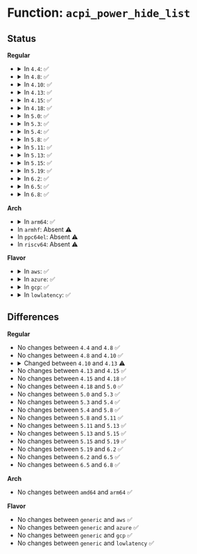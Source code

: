 # Function: <code>acpi_power_hide_list</code>

## Status
<b>Regular</b>
<ul>
<li>
<details>
<summary>In <code>4.4</code>: ✅</summary>

```c
void acpi_power_hide_list(struct acpi_device *adev, struct list_head *resources, struct attribute_group *attr_group);
```

**Collision:** Unique Static

**Inline:** No

**Transformation:** False

**Instances:**

```
In drivers/acpi/power.c (ffffffff81488635)
Location: drivers/acpi/power.c:378
Inline: False
Direct callers:
  - drivers/acpi/power.c:acpi_power_expose_list
  - drivers/acpi/power.c:acpi_power_add_remove_device
  - drivers/acpi/power.c:acpi_power_add_remove_device
```
**Symbols:**

```
ffffffff81488635-ffffffff8148869d: acpi_power_hide_list (STB_LOCAL)
```
</details>
</li>
<li>
<details>
<summary>In <code>4.8</code>: ✅</summary>

```c
void acpi_power_hide_list(struct acpi_device *adev, struct list_head *resources, struct attribute_group *attr_group);
```

**Collision:** Unique Static

**Inline:** No

**Transformation:** False

**Instances:**

```
In drivers/acpi/power.c (ffffffff814d7421)
Location: drivers/acpi/power.c:378
Inline: False
Direct callers:
  - drivers/acpi/power.c:acpi_power_add_remove_device
  - drivers/acpi/power.c:acpi_power_add_remove_device
  - drivers/acpi/power.c:acpi_power_expose_list
```
**Symbols:**

```
ffffffff814d7421-ffffffff814d748c: acpi_power_hide_list (STB_LOCAL)
```
</details>
</li>
<li>
<details>
<summary>In <code>4.10</code>: ✅</summary>

```c
void acpi_power_hide_list(struct acpi_device *adev, struct list_head *resources, struct attribute_group *attr_group);
```

**Collision:** Unique Static

**Inline:** No

**Transformation:** False

**Instances:**

```
In drivers/acpi/power.c (ffffffff814f9b09)
Location: drivers/acpi/power.c:378
Inline: False
Direct callers:
  - drivers/acpi/power.c:acpi_power_add_remove_device
  - drivers/acpi/power.c:acpi_power_add_remove_device
  - drivers/acpi/power.c:acpi_power_expose_list
```
**Symbols:**

```
ffffffff814f9b09-ffffffff814f9b74: acpi_power_hide_list (STB_LOCAL)
```
</details>
</li>
<li>
<details>
<summary>In <code>4.13</code>: ✅</summary>

```c
void acpi_power_hide_list(struct acpi_device *adev, struct list_head *resources, const struct attribute_group *attr_group);
```

**Collision:** Unique Static

**Inline:** No

**Transformation:** False

**Instances:**

```
In drivers/acpi/power.c (ffffffff81508c50)
Location: drivers/acpi/power.c:379
Inline: False
Direct callers:
  - drivers/acpi/power.c:acpi_power_add_remove_device
  - drivers/acpi/power.c:acpi_power_add_remove_device
  - drivers/acpi/power.c:acpi_power_expose_list
```
**Symbols:**

```
ffffffff81508c50-ffffffff81508cc3: acpi_power_hide_list (STB_LOCAL)
```
</details>
</li>
<li>
<details>
<summary>In <code>4.15</code>: ✅</summary>

```c
void acpi_power_hide_list(struct acpi_device *adev, struct list_head *resources, const struct attribute_group *attr_group);
```

**Collision:** Unique Static

**Inline:** No

**Transformation:** False

**Instances:**

```
In drivers/acpi/power.c (ffffffff8154b030)
Location: drivers/acpi/power.c:379
Inline: False
Direct callers:
  - drivers/acpi/power.c:acpi_power_add_remove_device
  - drivers/acpi/power.c:acpi_power_add_remove_device
  - drivers/acpi/power.c:acpi_power_expose_list
```
**Symbols:**

```
ffffffff8154b030-ffffffff8154b0a3: acpi_power_hide_list (STB_LOCAL)
```
</details>
</li>
<li>
<details>
<summary>In <code>4.18</code>: ✅</summary>

```c
void acpi_power_hide_list(struct acpi_device *adev, struct list_head *resources, const struct attribute_group *attr_group);
```

**Collision:** Unique Static

**Inline:** No

**Transformation:** False

**Instances:**

```
In drivers/acpi/power.c (ffffffff81581670)
Location: drivers/acpi/power.c:379
Inline: False
Direct callers:
  - drivers/acpi/power.c:acpi_power_add_remove_device
  - drivers/acpi/power.c:acpi_power_add_remove_device
  - drivers/acpi/power.c:acpi_power_expose_list
```
**Symbols:**

```
ffffffff81581670-ffffffff815816de: acpi_power_hide_list (STB_LOCAL)
```
</details>
</li>
<li>
<details>
<summary>In <code>5.0</code>: ✅</summary>

```c
void acpi_power_hide_list(struct acpi_device *adev, struct list_head *resources, const struct attribute_group *attr_group);
```

**Collision:** Unique Static

**Inline:** No

**Transformation:** False

**Instances:**

```
In drivers/acpi/power.c (ffffffff81599730)
Location: drivers/acpi/power.c:401
Inline: False
Direct callers:
  - drivers/acpi/power.c:acpi_power_add_remove_device
  - drivers/acpi/power.c:acpi_power_add_remove_device
  - drivers/acpi/power.c:acpi_power_expose_list
```
**Symbols:**

```
ffffffff81599730-ffffffff8159979e: acpi_power_hide_list (STB_LOCAL)
```
</details>
</li>
<li>
<details>
<summary>In <code>5.3</code>: ✅</summary>

```c
void acpi_power_hide_list(struct acpi_device *adev, struct list_head *resources, const struct attribute_group *attr_group);
```

**Collision:** Unique Static

**Inline:** No

**Transformation:** False

**Instances:**

```
In drivers/acpi/power.c (ffffffff815cac50)
Location: drivers/acpi/power.c:522
Inline: False
Direct callers:
  - drivers/acpi/power.c:acpi_power_add_remove_device
  - drivers/acpi/power.c:acpi_power_add_remove_device
  - drivers/acpi/power.c:acpi_power_expose_list
```
**Symbols:**

```
ffffffff815cac50-ffffffff815cacbf: acpi_power_hide_list (STB_LOCAL)
```
</details>
</li>
<li>
<details>
<summary>In <code>5.4</code>: ✅</summary>

```c
void acpi_power_hide_list(struct acpi_device *adev, struct list_head *resources, const struct attribute_group *attr_group);
```

**Collision:** Unique Static

**Inline:** No

**Transformation:** False

**Instances:**

```
In drivers/acpi/power.c (ffffffff815ebed0)
Location: drivers/acpi/power.c:522
Inline: False
Direct callers:
  - drivers/acpi/power.c:acpi_power_add_remove_device
  - drivers/acpi/power.c:acpi_power_add_remove_device
  - drivers/acpi/power.c:acpi_power_expose_list
```
**Symbols:**

```
ffffffff815ebed0-ffffffff815ebf3f: acpi_power_hide_list (STB_LOCAL)
```
</details>
</li>
<li>
<details>
<summary>In <code>5.8</code>: ✅</summary>

```c
void acpi_power_hide_list(struct acpi_device *adev, struct list_head *resources, const struct attribute_group *attr_group);
```

**Collision:** Unique Static

**Inline:** No

**Transformation:** False

**Instances:**

```
In drivers/acpi/power.c (ffffffff81697970)
Location: drivers/acpi/power.c:520
Inline: False
Direct callers:
  - drivers/acpi/power.c:acpi_power_add_remove_device
  - drivers/acpi/power.c:acpi_power_add_remove_device
  - drivers/acpi/power.c:acpi_power_expose_list
```
**Symbols:**

```
ffffffff81697970-ffffffff816979df: acpi_power_hide_list (STB_LOCAL)
```
</details>
</li>
<li>
<details>
<summary>In <code>5.11</code>: ✅</summary>

```c
void acpi_power_hide_list(struct acpi_device *adev, struct list_head *resources, const struct attribute_group *attr_group);
```

**Collision:** Unique Static

**Inline:** No

**Transformation:** False

**Instances:**

```
In drivers/acpi/power.c (ffffffff816b4aa0)
Location: drivers/acpi/power.c:520
Inline: False
Direct callers:
  - drivers/acpi/power.c:acpi_power_add_remove_device
  - drivers/acpi/power.c:acpi_power_add_remove_device
  - drivers/acpi/power.c:acpi_power_expose_list
```
**Symbols:**

```
ffffffff816b4aa0-ffffffff816b4b0f: acpi_power_hide_list (STB_LOCAL)
```
</details>
</li>
<li>
<details>
<summary>In <code>5.13</code>: ✅</summary>

```c
void acpi_power_hide_list(struct acpi_device *adev, struct list_head *resources, const struct attribute_group *attr_group);
```

**Collision:** Unique Static

**Inline:** No

**Transformation:** False

**Instances:**

```
In drivers/acpi/power.c (ffffffff81696cd0)
Location: drivers/acpi/power.c:511
Inline: False
Direct callers:
  - drivers/acpi/power.c:acpi_power_add_remove_device
  - drivers/acpi/power.c:acpi_power_add_remove_device
  - drivers/acpi/power.c:acpi_power_expose_list
```
**Symbols:**

```
ffffffff81696cd0-ffffffff81696d3f: acpi_power_hide_list (STB_LOCAL)
```
</details>
</li>
<li>
<details>
<summary>In <code>5.15</code>: ✅</summary>

```c
void acpi_power_hide_list(struct acpi_device *adev, struct list_head *resources, const struct attribute_group *attr_group);
```

**Collision:** Unique Static

**Inline:** No

**Transformation:** False

**Instances:**

```
In drivers/acpi/power.c (ffffffff8170ca70)
Location: drivers/acpi/power.c:535
Inline: False
Direct callers:
  - drivers/acpi/power.c:acpi_power_add_remove_device
  - drivers/acpi/power.c:acpi_power_add_remove_device
  - drivers/acpi/power.c:acpi_power_expose_list
```
**Symbols:**

```
ffffffff8170ca70-ffffffff8170cadf: acpi_power_hide_list (STB_LOCAL)
```
</details>
</li>
<li>
<details>
<summary>In <code>5.19</code>: ✅</summary>

```c
void acpi_power_hide_list(struct acpi_device *adev, struct list_head *resources, const struct attribute_group *attr_group);
```

**Collision:** Unique Static

**Inline:** No

**Transformation:** False

**Instances:**

```
In drivers/acpi/power.c (ffffffff8183b190)
Location: drivers/acpi/power.c:535
Inline: False
Direct callers:
  - drivers/acpi/power.c:acpi_power_add_remove_device
  - drivers/acpi/power.c:acpi_power_add_remove_device
  - drivers/acpi/power.c:acpi_power_expose_list
```
**Symbols:**

```
ffffffff8183b190-ffffffff8183b216: acpi_power_hide_list (STB_LOCAL)
```
</details>
</li>
<li>
<details>
<summary>In <code>6.2</code>: ✅</summary>

```c
void acpi_power_hide_list(struct acpi_device *adev, struct list_head *resources, const struct attribute_group *attr_group);
```

**Collision:** Unique Static

**Inline:** No

**Transformation:** False

**Instances:**

```
In drivers/acpi/power.c (ffffffff81970900)
Location: drivers/acpi/power.c:535
Inline: False
Direct callers:
  - drivers/acpi/power.c:acpi_power_add_remove_device
  - drivers/acpi/power.c:acpi_power_add_remove_device
  - drivers/acpi/power.c:acpi_power_expose_list
```
**Symbols:**

```
ffffffff81970900-ffffffff81970986: acpi_power_hide_list (STB_LOCAL)
```
</details>
</li>
<li>
<details>
<summary>In <code>6.5</code>: ✅</summary>

```c
void acpi_power_hide_list(struct acpi_device *adev, struct list_head *resources, const struct attribute_group *attr_group);
```

**Collision:** Unique Static

**Inline:** No

**Transformation:** False

**Instances:**

```
In drivers/acpi/power.c (ffffffff819b6f80)
Location: drivers/acpi/power.c:536
Inline: False
Direct callers:
  - drivers/acpi/power.c:acpi_power_add_remove_device
  - drivers/acpi/power.c:acpi_power_add_remove_device
  - drivers/acpi/power.c:acpi_power_expose_list
```
**Symbols:**

```
ffffffff819b6f80-ffffffff819b7006: acpi_power_hide_list (STB_LOCAL)
```
</details>
</li>
<li>
<details>
<summary>In <code>6.8</code>: ✅</summary>

```c
void acpi_power_hide_list(struct acpi_device *adev, struct list_head *resources, const struct attribute_group *attr_group);
```

**Collision:** Unique Static

**Inline:** No

**Transformation:** False

**Instances:**

```
In drivers/acpi/power.c (ffffffff81a01530)
Location: drivers/acpi/power.c:536
Inline: False
Direct callers:
  - drivers/acpi/power.c:acpi_power_add_remove_device
  - drivers/acpi/power.c:acpi_power_add_remove_device
  - drivers/acpi/power.c:acpi_power_expose_list
```
**Symbols:**

```
ffffffff81a01530-ffffffff81a015b6: acpi_power_hide_list (STB_LOCAL)
```
</details>
</li>
</ul>
<b>Arch</b>
<ul>
<li>
<details>
<summary>In <code>arm64</code>: ✅</summary>

```c
void acpi_power_hide_list(struct acpi_device *adev, struct list_head *resources, const struct attribute_group *attr_group);
```

**Collision:** Unique Static

**Inline:** No

**Transformation:** False

**Instances:**

```
In drivers/acpi/power.c (ffff800010777610)
Location: drivers/acpi/power.c:522
Inline: False
Direct callers:
  - drivers/acpi/power.c:acpi_power_add_remove_device
  - drivers/acpi/power.c:acpi_power_add_remove_device
  - drivers/acpi/power.c:acpi_power_expose_list
```
**Symbols:**

```
ffff800010777610-ffff800010777694: acpi_power_hide_list (STB_LOCAL)
```
</details>
</li>
<li>
In <code>armhf</code>: Absent ⚠️
</li>
<li>
In <code>ppc64el</code>: Absent ⚠️
</li>
<li>
In <code>riscv64</code>: Absent ⚠️
</li>
</ul>
<b>Flavor</b>
<ul>
<li>
<details>
<summary>In <code>aws</code>: ✅</summary>

```c
void acpi_power_hide_list(struct acpi_device *adev, struct list_head *resources, const struct attribute_group *attr_group);
```

**Collision:** Unique Static

**Inline:** No

**Transformation:** False

**Instances:**

```
In drivers/acpi/power.c (ffffffff815db2b0)
Location: drivers/acpi/power.c:522
Inline: False
Direct callers:
  - drivers/acpi/power.c:acpi_power_add_remove_device
  - drivers/acpi/power.c:acpi_power_add_remove_device
  - drivers/acpi/power.c:acpi_power_expose_list
```
**Symbols:**

```
ffffffff815db2b0-ffffffff815db31f: acpi_power_hide_list (STB_LOCAL)
```
</details>
</li>
<li>
<details>
<summary>In <code>azure</code>: ✅</summary>

```c
void acpi_power_hide_list(struct acpi_device *adev, struct list_head *resources, const struct attribute_group *attr_group);
```

**Collision:** Unique Static

**Inline:** No

**Transformation:** False

**Instances:**

```
In drivers/acpi/power.c (ffffffff815c68f0)
Location: drivers/acpi/power.c:522
Inline: False
Direct callers:
  - drivers/acpi/power.c:acpi_power_add_remove_device
  - drivers/acpi/power.c:acpi_power_add_remove_device
  - drivers/acpi/power.c:acpi_power_expose_list
```
**Symbols:**

```
ffffffff815c68f0-ffffffff815c695f: acpi_power_hide_list (STB_LOCAL)
```
</details>
</li>
<li>
<details>
<summary>In <code>gcp</code>: ✅</summary>

```c
void acpi_power_hide_list(struct acpi_device *adev, struct list_head *resources, const struct attribute_group *attr_group);
```

**Collision:** Unique Static

**Inline:** No

**Transformation:** False

**Instances:**

```
In drivers/acpi/power.c (ffffffff815e01b0)
Location: drivers/acpi/power.c:522
Inline: False
Direct callers:
  - drivers/acpi/power.c:acpi_power_add_remove_device
  - drivers/acpi/power.c:acpi_power_add_remove_device
  - drivers/acpi/power.c:acpi_power_expose_list
```
**Symbols:**

```
ffffffff815e01b0-ffffffff815e021f: acpi_power_hide_list (STB_LOCAL)
```
</details>
</li>
<li>
<details>
<summary>In <code>lowlatency</code>: ✅</summary>

```c
void acpi_power_hide_list(struct acpi_device *adev, struct list_head *resources, const struct attribute_group *attr_group);
```

**Collision:** Unique Static

**Inline:** No

**Transformation:** False

**Instances:**

```
In drivers/acpi/power.c (ffffffff815fa070)
Location: drivers/acpi/power.c:522
Inline: False
Direct callers:
  - drivers/acpi/power.c:acpi_power_add_remove_device
  - drivers/acpi/power.c:acpi_power_add_remove_device
  - drivers/acpi/power.c:acpi_power_expose_list
```
**Symbols:**

```
ffffffff815fa070-ffffffff815fa0df: acpi_power_hide_list (STB_LOCAL)
```
</details>
</li>
</ul>

## Differences
<b>Regular</b>
<ul>
<li>
No changes between <code>4.4</code> and <code>4.8</code> ✅
</li>
<li>
No changes between <code>4.8</code> and <code>4.10</code> ✅
</li>
<li>
<details>
<summary>Changed between <code>4.10</code> and <code>4.13</code> ⚠️</summary>
<ul>
<li>
<b>Param type changed. </b>
<code>struct attribute_group *attr_group</code> ➡️ <code>const struct attribute_group *attr_group</code>
</li>
</ul>
</details>
</li>
<li>
No changes between <code>4.13</code> and <code>4.15</code> ✅
</li>
<li>
No changes between <code>4.15</code> and <code>4.18</code> ✅
</li>
<li>
No changes between <code>4.18</code> and <code>5.0</code> ✅
</li>
<li>
No changes between <code>5.0</code> and <code>5.3</code> ✅
</li>
<li>
No changes between <code>5.3</code> and <code>5.4</code> ✅
</li>
<li>
No changes between <code>5.4</code> and <code>5.8</code> ✅
</li>
<li>
No changes between <code>5.8</code> and <code>5.11</code> ✅
</li>
<li>
No changes between <code>5.11</code> and <code>5.13</code> ✅
</li>
<li>
No changes between <code>5.13</code> and <code>5.15</code> ✅
</li>
<li>
No changes between <code>5.15</code> and <code>5.19</code> ✅
</li>
<li>
No changes between <code>5.19</code> and <code>6.2</code> ✅
</li>
<li>
No changes between <code>6.2</code> and <code>6.5</code> ✅
</li>
<li>
No changes between <code>6.5</code> and <code>6.8</code> ✅
</li>
</ul>
<b>Arch</b>
<ul>
<li>
No changes between <code>amd64</code> and <code>arm64</code> ✅
</li>
</ul>
<b>Flavor</b>
<ul>
<li>
No changes between <code>generic</code> and <code>aws</code> ✅
</li>
<li>
No changes between <code>generic</code> and <code>azure</code> ✅
</li>
<li>
No changes between <code>generic</code> and <code>gcp</code> ✅
</li>
<li>
No changes between <code>generic</code> and <code>lowlatency</code> ✅
</li>
</ul>
